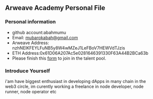 ## Arweave Academy Personal File

### Personal information

- github account:abahmumu 
- Email: mubarokabah@gmail.com
- Arweave Address: nzhNElKFEYLFuNB5y8W4wMZeJ1LeFBoV7HEWVdTJzis
- ETH Address:0x61D06A207Ac5e0281646391330F63A44B2BCa63b 
- Please finish this [form](https://docs.google.com/forms/d/e/1FAIpQLSfWA5fIIcBgmRppm3jNz5vmf9Mai_QMVil-2pO4r7YKn_Zhtw/viewform?usp=sf_link) to join in the talent pool.

### Introduce Yourself
 i'am have biggest enthusiast in developing dApps in many chain in the web3 circle, im curently working a freelance in node developer, node runner, node operator etc


